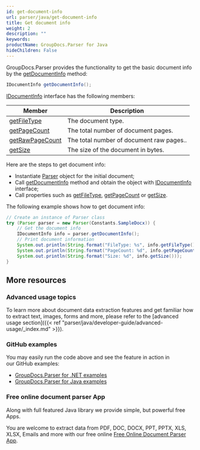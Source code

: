 ```yaml
---
id: get-document-info
url: parser/java/get-document-info
title: Get document info
weight: 2
description: ""
keywords: 
productName: GroupDocs.Parser for Java
hideChildren: False
---
```

GroupDocs.Parser provides the functionality to get the basic document info by the [getDocumentInfo](https://apireference.groupdocs.com/java/parser/com.groupdocs.parser/Parser#getDocumentInfo()) method:

```java
IDocumentInfo getDocumentInfo();
```

[IDocumentInfo](https://apireference.groupdocs.com/java/parser/com.groupdocs.parser.options/IDocumentInfo) interface has the following members:

| Member | Description |
| --- | --- |
| [getFileType](https://apireference.groupdocs.com/java/parser/com.groupdocs.parser.options/IDocumentInfo#getFileType()) | The document type. |
| [getPageCount](https://apireference.groupdocs.com/java/parser/com.groupdocs.parser.options/IDocumentInfo#getPageCount()) | The total number of document pages. |
| [getRawPageCount](https://apireference.groupdocs.com/java/parser/com.groupdocs.parser.options/IDocumentInfo#getRawPageCount()) | The total number of document raw pages.. |
| [getSize](https://apireference.groupdocs.com/java/parser/com.groupdocs.parser.options/IDocumentInfo#getSize()) | The size of the document in bytes. |

Here are the steps to get document info:

*   Instantiate [Parser](https://apireference.groupdocs.com/java/parser/com.groupdocs.parser/Parser) object for the initial document;
*   Call [getDocumentInfo](https://apireference.groupdocs.com/java/parser/com.groupdocs.parser/Parser#getDocumentInfo()) method and obtain the object with [IDocumentInfo](https://apireference.groupdocs.com/java/parser/com.groupdocs.parser.options/IDocumentInfo "interface in com.groupdocs.parser.options") interface;
*   Call properties such as [getFileType](https://apireference.groupdocs.com/java/parser/com.groupdocs.parser.options/IDocumentInfo#getFileType()), [getPageCount](https://apireference.groupdocs.com/java/parser/com.groupdocs.parser.options/IDocumentInfo#getPageCount()) or [getSize](https://apireference.groupdocs.com/java/parser/com.groupdocs.parser.options/IDocumentInfo#getSize()).

The following example shows how to get document info:

```java
// Create an instance of Parser class
try (Parser parser = new Parser(Constants.SampleDocx)) {
    // Get the document info
    IDocumentInfo info = parser.getDocumentInfo();
    // Print document information
    System.out.println(String.format("FileType: %s", info.getFileType()));
    System.out.println(String.format("PageCount: %d", info.getPageCount()));
    System.out.println(String.format("Size: %d", info.getSize()));
}
```

## More resources

### Advanced usage topics

To learn more about document data extraction features and get familiar how to extract text, images, forms and more, please refer to the [advanced usage section]({{< ref "parser/java/developer-guide/advanced-usage/_index.md" >}}).

### GitHub examples

You may easily run the code above and see the feature in action in our GitHub examples:

*   [GroupDocs.Parser for .NET examples](https://github.com/groupdocs-parser/GroupDocs.Parser-for-.NET)    
*   [GroupDocs.Parser for Java examples](https://github.com/groupdocs-parser/GroupDocs.Parser-for-Java)    

### Free online document parser App

Along with full featured Java library we provide simple, but powerful free Apps.

You are welcome to extract data from PDF, DOC, DOCX, PPT, PPTX, XLS, XLSX, Emails and more with our free online [Free Online Document Parser App](https://products.groupdocs.app/parser).